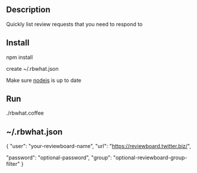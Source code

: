 Description
-----------

Quickly list review requests that you need to respond to


Install
-------

npm install

create ~/.rbwhat.json


Make sure [nodejs](http://nodejs.org) is up to date


Run
---

./rbwhat.coffee


~/.rbwhat.json
-----------
{
  "user": "your-reviewboard-name",
  "url": "https://reviewboard.twitter.biz/",

  "password": "optional-password",
  "group": "optional-reviewboard-group-filter"
}

